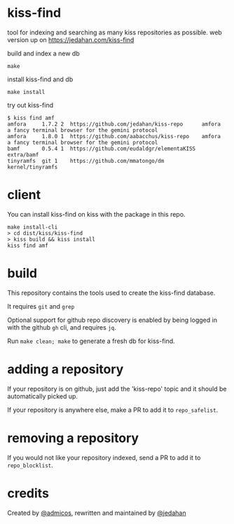 # kiss-find

tool for indexing and searching as many kiss repositories as possible.
web version up on https://jedahan.com/kiss-find

build and index a new db

    make

install kiss-find and db

    make install

try out kiss-find

    $ kiss find amf
    amfora     1.7.2 2  https://github.com/jedahan/kiss-repo      amfora            a fancy terminal browser for the gemini protocol
    amfora     1.8.0 1  https://github.com/aabacchus/kiss-repo    amfora            a fancy terminal browser for the gemini protocol
    bamf       0.5.4 1  https://github.com/eudaldgr/elementaKISS  extra/bamf
    tinyramfs  git 1    https://github.com/mmatongo/dm            kernel/tinyramfs

# client

You can install kiss-find on kiss with the package in this repo.

    make install-cli
    > cd dist/kiss/kiss-find
    > kiss build && kiss install
    kiss find amf

# build

This repository contains the tools used to create the kiss-find database.

It requires `git` and `grep`

Optional support for github repo discovery is enabled by being logged in with the github `gh` cli, and requires `jq`.

Run `make clean; make` to generate a fresh db for kiss-find.

# adding a repository

If your repository is on github, just add the 'kiss-repo' topic and it should be automatically picked up.

If your repository is anywhere else, make a PR to add it to `repo_safelist`.

# removing a repository

If you would not like your repository indexed, send a PR to add it to `repo_blocklist`.

# credits

Created by [@admicos](https://ecmelberk.com), rewritten and maintained by [@jedahan](https://github.com/jedahan)
